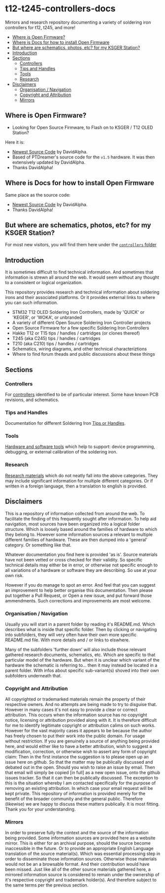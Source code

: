# t12-t245-controllers-docs

Mirrors and research repository documenting a variety of soldering iron controllers for t12, t245, and more!

<!-- MarkdownTOC -->

* [Where is Open Firmware?](#where-is-open-firmware)
* [Where is Docs for how to install Open Firmware](#where-is-docs-for-how-to-install-open-firmware)
* [But where are schematics, photos, etc? for my KSGER Station?](#but-where-are-schematics-photos-etc-for-my-ksger-station)
* [Introduction](#introduction)
* [Sections](#sections)
  * [Controllers](#controllers)
  * [Tips and Handles](#tips-and-handles)
  * [Tools](#tools)
  * [Research](#research)
* [Disclaimers](#disclaimers)
  * [Organisation / Navigation](#organisation--navigation)
  * [Copyright and Attribution](#copyright-and-attribution)
  * [Mirrors](#mirrors)

<!-- /MarkdownTOC -->

<a id="where-is-open-firmware"></a>
## Where is Open Firmware?

* Looking for Open Source Firmware, to Flash on to KSGER / T12 OLED Station?

Here it is:

* [Newest Source Code](https://github.com/deividAlfa/stm32_soldering_iron_controller) by DavidAlpha.
* Based of PTDreamer's source code for the `v1.5` hardware. It was then extensively updated by DavidAlpha.
* Thanks DavidAlpha!

<a id="where-is-docs-for-how-to-install-open-firmware"></a>
## Where is Docs for how to install Open Firmware

Same place as the source code:

* [Newest Source Code](https://github.com/deividAlfa/stm32_soldering_iron_controller) by DavidAlpha.
* Thanks DavidAlpha!


<a id="but-where-are-schematics-photos-etc-for-my-ksger-station"></a>
## But where are schematics, photos, etc? for my KSGER Station?

For most new visitors, you will find them here under the [`controllers` folder](https://github.com/dreamcat4/t12-t245-controllers-docs/tree/master/controllers/stm32-t12-oled)

<a id="introduction"></a>
## Introduction

It is sometimes difficult to find technical information. And sometimes that information is strewn all around the web. It would seem without any thought to a consistent or logical organization.

This repository provides research and technical information about soldering irons and their associated platforms. Or it provides external links to where you can such information.

* STM32 T12 OLED Soldering Iron Controllers, made by 'QUICK' or 'KEGER', or 'WOKA', or unbranded
* A variety of different Open Source Soldering Iron Controller projects
* Open Source Firmware for a few specific Soldering Iron Controllers
* Hakko T12 or T15 tips / handles / cartridges (or clones thereof)
* T245 (aka C245) tips / handles / cartridges
* T210 (aka C210) tips / handles / cartridges
* Schematics, wiring diagrams, and other technical characteriztions
* Where to find forum theads and public discussions about these things

<a id="sections"></a>
## Sections

<a id="controllers"></a>
### Controllers

For [controllers](controllers) identified to be of particular interest. Some have known PCB revisions, and schematics.

<a id="tips-and-handles"></a>
### Tips and Handles

Documentation for different Soldering Iron [Tips or Handles](tips-and-handles).

<a id="tools"></a>
### Tools

[Hardware and software tools](tools) which help to support: device programming, debugging, or external calibration of the soldering iron.

<a id="research"></a>
### Research

[Research materials](research) which do not neatly fall into the above categories. They may include significant information for multiple different categories. Or if written in a foreign language, then a translation to english is provided.

<a id="disclaimers"></a>
## Disclaimers

This is a repository of information collected from around the web. To facilitate the finding of this frequently sought after information. To help aid navigation, most sources have been organized into a logical folder structure. Which is loosely based around the families of hardware to which they belong to. However some information sources a relevant to multiple different families of hardware. These are then dumped into a 'general' category. Or something like that.

Whatever documentation you find here is provided 'as is'. Source materials have not been vetted or cross checked for their validity. So specific technical details may either be in error, or otherwise not specific enough to all variations of a hardware or software they are describing. So use at your own risk.

However if you do manage to spot an error. And feel that you can suggest an improvement to help better organise this documentation. Then please put together a Pull Request, or Open a new issue, and put forward those ammendments. Such corrections and improvements are most welcome.

<a id="organisation--navigation"></a>
### Organisation / Navigation

Usually you will start in a parent folder by reading it's README.md. Which describes what is inside that specific folder. Then by clicking or navigating into subfolders, they will very often have their own more specific README.md file. With more details and / or links to elswhere.

Many of the subfolders 'further down' will also include those relevant gathered research documents, schematics, etc. Which are specific to that particular model of the hardware. But when it is unclear which variant of the hardware the schematic is referring to... then it may instead be located in a parent folder. With infos about specific sub-variant(s) shoved into their own subfolders underneath that.

<a id="copyright-and-attribution"></a>
### Copyright and Attribution

All copyrighted or trademarked materials remain the property of their respective owners. And no attempts are being made to try to disguise that. However in many cases it's not easy to provide a clear or correct attribution. This occurs when the information source has no copyright notice, licensing or attribution provided along with it. It is therefore difficult for me to identify legitimate copyright or attribution calims on such works. However for the vast majority cases it appears to be because the author has freely chosen to put their work into the public domain. For usage without restriction. If you are genuinely a source of anything being provided here, and would either like to have a better attribution, wish to suggest a modification, correction, or otherwise wish to assert any form of copyright claim: Then in the first instance the suggestion is to please open up an issue here on github. So that the matter may be publically discussed and debated out in the open. Should you wish to raise an issue by email. Then that email will simply be copied [in full] as a new open issue, onto the github issues tracker. So that it can then be publically discussed. The exception to this is the situation whereby I am contacted specifically for the purpose of removing an existing attribution. In which case your email request will be kept private. This repository of information is provided merely for the benefit of the broader community and the general public. Therefore (likewise) we are happy to discuss these matters publically. It is most fitting. Thank you for your understanding.

<a id="mirrors"></a>
### Mirrors

In order to preserve fully the context and the source of the information being provided. Some information sources are provided here as a website mirror. This is either for an archival purpose, should the source become inaccessible in the future. Or to provide an appropriate English Language translation of the source material(s). Which was essential processing step in order to disseminate those information sources. Otherwise those materials would not be an a browsable format. And their contribution would have been missed. Just like all of the other source materials gathered here, a mirrored information source is considered to remain under the ownership of it's respective copyright and trademark holder(s). And therefore subject to the same terms per the previous section.




